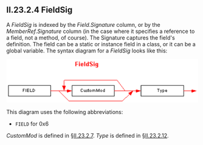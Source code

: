 ## II.23.2.4 FieldSig

A _FieldSig_ is indexed by the _Field_._Signature_ column, or by the _MemberRef_._Signature_ column (in the case where it specifies a reference to a field, not a method, of course). The Signature captures the field's definition. The field can be a static or instance field in a class, or it can be a global variable. The syntax diagram for a _FieldSig_ looks like this:

 ![](ii.23.2.4-fieldsig-figure-1.png)

This diagram uses the following abbreviations:

 * `FIELD` for 0x6

_CustomMod_ is defined in §[II.23.2.7](#todo-missing-hyperlink). _Type_ is defined in §[II.23.2.12](ii.23.2.12-type.md).
